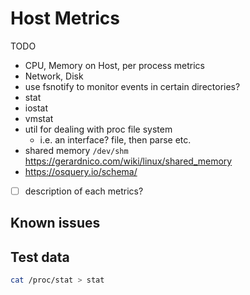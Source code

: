 # Host Metrics

TODO

- CPU, Memory on Host, per process metrics
- Network, Disk
- use fsnotify to monitor events in certain directories?
- stat
- iostat
- vmstat
- util for dealing with proc file system
  - i.e. an interface? file, then parse etc.
- shared memory `/dev/shm` https://gerardnico.com/wiki/linux/shared_memory
- https://osquery.io/schema/
- [ ] description of each metrics?

## Known issues


## Test data

````bash
cat /proc/stat > stat
````